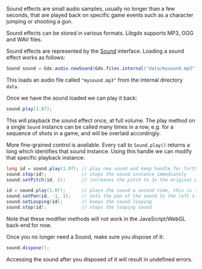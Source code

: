 Sound effects are small audio samples, usually no longer than a few seconds, that are played back on specific game events such as a character jumping or shooting a gun.

Sound effects can be stored in various formats. Libgdx supports MP3, OGG and WAV files.

Sound effects are represented by the [Sound](http://libgdx.badlogicgames.com/nightlies/docs/api/com/badlogic/gdx/audio/Sound.html) interface. Loading a sound effect works as follows:

```java
Sound sound = Gdx.audio.newSound(Gdx.files.internal("data/mysound.mp3"));
```

This loads an audio file called `"mysound.mp3"` from the internal directory `data`.

Once we have the sound loaded we can play it back:

```java
sound.play(1.0f);
```

This will playback the sound effect once, at full volume. The play method on a single `Sound` instance can be called many times in a row, e.g. for a sequence of shots in a game, and will be overlaid accordingly.

More fine-grained control is available. Every call to `Sound.play()` returns a long which identifies that sound instance. Using this handle we can modify that specific playback instance:

```java
long id = sound.play(1.0f); // play new sound and keep handle for further manipulation
sound.stop(id);             // stops the sound instance immediately
sound.setPitch(id, 2);      // increases the pitch to 2x the original pitch

id = sound.play(1.0f);      // plays the sound a second time, this is treated as a different instance
sound.setPan(id, -1, 1);    // sets the pan of the sound to the left side at full volume
sound.setLooping(id);       // keeps the sound looping
sound.stop(id);             // stops the looping sound 
```

Note that these modifier methods will not work in the JavaScript/WebGL back-end for now.

Once you no longer need a Sound, make sure you dispose of it:

```java
sound.dispose();
```

Accessing the sound after you disposed of it will result in undefined errors.